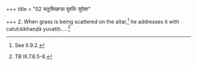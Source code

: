 +++
title = "02 चतुःशिखण्डा युवतिः सुपेशा"

+++
2. When grass is being scattered on the altar,[^1] he addresses it with catuḥśikhaṇḍā yuvatiḥ.....[^2]  

[^1]: See II.9.2.

[^2]: TB III.7.6.5-6.
